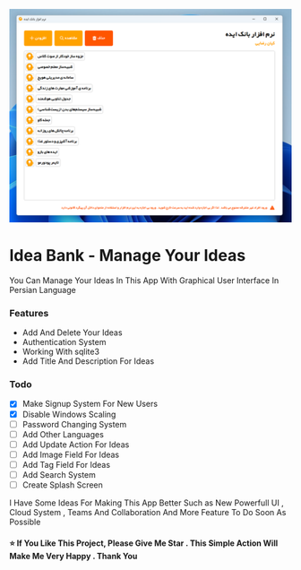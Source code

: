 ![image](image.png)


# Idea Bank - Manage Your Ideas
You Can Manage Your Ideas In This App With Graphical User Interface In Persian Language

### Features
- Add And Delete Your Ideas
- Authentication System
- Working With sqlite3
- Add Title And Description For Ideas

### Todo
- [x] Make Signup System For New Users
- [x] Disable Windows Scaling 
- [ ] Password Changing System
- [ ] Add Other Languages
- [ ] Add Update Action For Ideas
- [ ] Add Image Field For Ideas
- [ ] Add Tag Field For Ideas
- [ ] Add Search System
- [ ] Create Splash Screen

I Have Some Ideas For Making This App Better Such as New Powerfull UI , Cloud System , Teams And Collaboration And More Feature To Do Soon As Possible
#### ⭐ If You Like This Project, Please Give Me Star . This Simple Action Will Make Me Very Happy . Thank You
